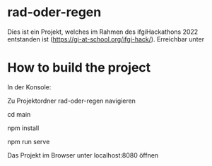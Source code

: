 # rad-oder-regen


Dies ist ein Projekt, welches im Rahmen des ifgiHackathons 2022 entstanden ist (https://gi-at-school.org/ifgi-hack/). Erreichbar unter 

# How to build the project
In der Konsole:

Zu Projektordner rad-oder-regen navigieren

cd main

npm install

npm run serve

Das Projekt im Browser unter localhost:8080 öffnen



